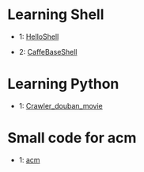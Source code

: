 # Learning Shell

* 1: [HelloShell](https://github.com/AllenMao/Demo/tree/master/learningShell)

* 2: [CaffeBaseShell](https://github.com/AllenMao/Demo/tree/master/CaffeBaseShell)

# Learning Python

* 1: [Crawler_douban_movie](https://github.com/AllenMao/Demo/tree/master/douban_movie_top250)

# Small code for acm

* 1: [acm](https://github.com/AllenMao/Demo/tree/master/acm)
